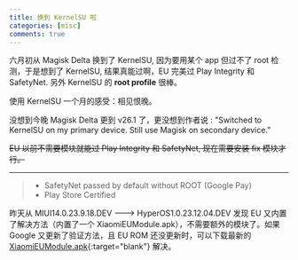 ```yaml
---
title: 换到 KernelSU 啦
categories: [misc]
comments: true
---
```


 六月初从 Magisk Delta 换到了 KernelSU, 因为要用某个 app 但过不了 root 检测，于是想到了 KernelSU, 结果真能过啊，EU 完美过 Play Integrity 和 SafetyNet.  另外 KernelSU 的 **root profile** 很棒。

使用 KernelSU 一个月的感受：相见恨晚。

没想到今晚 Magisk Delta 更到 v26.1 了，更没想到作者说 : "Switched to KernelSU on my primary device. Still use Magisk on secondary device."

~~EU 以前不需要模块就能过 Play Integrity 和 SafetyNet, 现在需要安装 fix 模块才行。~~

----

> - SafetyNet passed by default without ROOT (Google Pay)
> - Play Store Certified

昨天从 MIUI14.0.23.9.18.DEV ---> HyperOS1.0.23.12.04.DEV 发现 EU 又内置了解决方法（内置了一个 XiaomiEUModule.apk），不需要额外的模块了。如果 Google 又更新了验证方法，且 EU ROM 还没更新时，可以下载最新的 [XiaomiEUModule.apk](https://sourceforge.net/projects/xiaomi-eu-multilang-miui-roms/files/xiaomi.eu/Xiaomi.eu-app/){:target="blank"} 解决。

